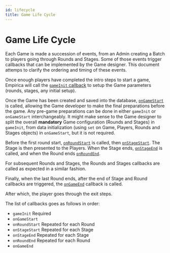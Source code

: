```yaml
---
id: lifecycle
title: Game Life Cycle
---
```


# Game Life Cycle

Each Game is made a succession of events, from an Admin creating a Batch to players going through Rounds and Stages. Some of those events trigger callbacks that can be implemented by the Game designer. This document attemps to clarify the ordering and timing of these events.

Once enough players have completed the intro steps to start a game, Empirica will call the [`gameInit` callback](http://localhost:3000/docs/api#empiricagameinitcallback) to setup the Game parameters \(rounds, stages, any initial setup\).

Once the Game has been created and saved into the database, [`onGameStart`](http://localhost:3000/docs/api#empiricaongamestartcallback) is called, allowing the Game developer to make the final preparations before the game. Any pre-game preparations can be done in either `gameInit` or `onGameStart` interchangeably. It might make sense to the Game designer to split the overall **mandatory** Game configuration \(Rounds and Stages\) in `gameInit`, from data initialization \(using `set` on Game, Players, Rounds and Stages objects\) in `onGameStart`, but it is not required.

Before the first round start, [`onRoundStart`](http://localhost:3000/docs/api#empiricaonroundstartcallback) is called, then [`onStageStart`](http://localhost:3000/docs/api#empiricaonstagestartcallback). The Stage is then presented to the Players. When the Stage ends, [`onStageEnd`](http://localhost:3000/docs/api#empiricaonstageendcallback) is called, and when the Round ends [`onRoundEnd`](http://localhost:3000/docs/api#empiricaonroundendcallback).

For subsequent Rounds and Stages, the Rounds and Stages callbacks are called as expected in a similar fashion.

Finally, when the last Round ends, after the end of Stage and Round callbacks are triggered, the [`onGameEnd`](http://localhost:3000/docs/api#empiricaongameendcallback) callback is called.

After which, the player goes through the exit steps.

The list of callbacks goes as follows in order:

* `gameInit` Required
* `onGameStart`
* `onRoundStart` Repeated for each Round
* `onStageStart` Repeated for each Stage
* `onStageEnd` Repeated for each Stage
* `onRoundEnd` Repeated for each Round
* `onGameEnd`


